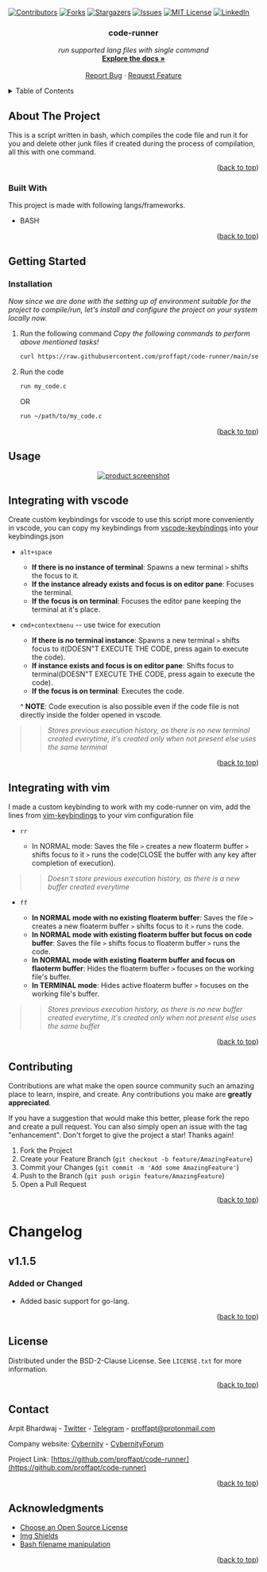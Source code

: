 <div id="top"></div>


<!-- PROJECT SHIELDS -->
<!-- https://www.markdownguide.org/basic-syntax/#reference-style-links-->
[![Contributors][contributors-shield]][contributors-url]
[![Forks][forks-shield]][forks-url]
[![Stargazers][stars-shield]][stars-url]
[![Issues][issues-shield]][issues-url]
[![MIT License][license-shield]][license-url]
[![LinkedIn][linkedin-shield]][linkedin-url]


  <h3 align="center">code-runner</h3>

  <p align="center">
    <i>run supported lang files with single command</i>
    <br />
    <a href="https://github.com/proffapt/code-runner"><strong>Explore the docs »</strong></a>
    <br />
    <br />
    <a href="https://github.com/proffapt/code-runner/issues">Report Bug</a>
    ·
    <a href="https://github.com/proffapt/code-runner/issues">Request Feature</a>
  </p>
</div>


<!-- TABLE OF CONTENTS -->
<details>
  <summary>Table of Contents</summary>
  <ol>
    <li>
      <a href="#about-the-project">About The Project</a>
      <ul>
        <li><a href="#built-with">Built With</a></li>
      </ul>
    </li>
    <li>
      <a href="#getting-started">Getting Started</a>
      <ul>
        <li><a href="#installation">Installation</a></li>
      </ul>
    </li>
    <li><a href="#usage">Usage</a></li>
    <li><a href="#integrating-with-vscode">Integrating with vscode</a></li>
    <li><a href="#integrating-with-vim">Integrating with vim</a></li>
    <li><a href="#contributing">Contributing</a></li>
    <li><a href="#changelog">Change.log</a></li>
    <li><a href="#license">License</a></li>
    <li><a href="#contact">Contact</a></li>
    <li><a href="#acknowledgments">Acknowledgments</a></li>
  </ol>
</details>

<!-- ABOUT THE PROJECT -->
## About The Project

This is a script written in bash, which compiles the code file and run it for you and delete other junk files if created during the process of compilation, all this with one command.

<p align="right">(<a href="#top">back to top</a>)</p>

### Built With

This project is made with following langs/frameworks.

* BASH

<p align="right">(<a href="#top">back to top</a>)</p>


<!-- GETTING STARTED -->
## Getting Started

### Installation

_Now since we are done with the setting up of environment suitable for the project to compile/run, let's install and configure the project on your system locally now._

1. Run the following command
_Copy the following commands to perform above mentioned tasks!_
   ```sh
   curl https://raw.githubusercontent.com/proffapt/code-runner/main/setup.sh | bash
   ```
2. Run the code
   ```sh
   run my_code.c
   ```
   OR
   ```sh
   run ~/path/to/my_code.c
   ```

<p align="right">(<a href="#top">back to top</a>)</p>


<!-- USAGE EXAMPLES -->
## Usage

<div align="center">
  <a href="https://github.com/proffapt/code-runner">
    <img src="images/usage_1_1_3.png" alt="product screenshot">
  </a>
</div>

<div id="integrating-with-vscode"></div>

## Integrating with vscode

Create custom keybindings for vscode to use this script more conveniently in vscode, you can copy my keybindings from [vscode-keybindings](https://github.com/proffapt/code-runner/blob/main/keybindings/vscode-keybindings) into your keybindings.json

* `alt+space` 

	- **If there is no instance of terminal**: Spawns a new terminal `>` shifts the focus to it.
	- **If the instance already exists and focus is on editor pane**: Focuses the terminal.
	- **If the focus is on terminal**: Focuses the editor pane keeping the terminal at it's place.

* `cmd+contextmenu` -- use twice for execution

	- **If there is no terminal instance**: Spawns a new terminal `>` shifts focus to it(DOESN"T EXECUTE THE CODE, press again to execute the code).
	- **If instance exists and focus is on editor pane**: Shifts focus to terminal(DOESN"T EXECUTE THE CODE, press again to execute the code).
	- **If the focus is on terminal**: Executes the code.

	^ **NOTE**: Code execution is also possible even if the code file is not directly inside the folder opened in vscode.

>> _Stores previous execution history, as there is no new terminal created everytime, it's created only when not present else uses the same terminal_

<p align="right">(<a href="#top">back to top</a>)</p>

<div id="integrating-with-vim"></div>

## Integrating with vim

I made a custom keybinding to work with my code-runner on vim, add the lines from [vim-keybindings](https://github.com/proffapt/code-runner/blob/main/keybindings/vim-keybindings) to your vim configuration file

* `rr` 

	- In NORMAL mode: Saves the file `>`  creates a new floaterm buffer `>` shifts focus to it `>` runs the code(CLOSE the buffer with any key after completion of execution).

>> _Doesn't store previous execution history, as there is a new buffer created everytime_

* `ff` 

	- **In NORMAL mode with no existing floaterm buffer**: Saves the file `>` creates a new floaterm buffer `>` shifts focus to it `>` runs the code.
	- **In NORMAL mode with existing floaterm buffer but focus on code buffer**: Saves the file `>` shifts focus to floaterm buffer `>` runs the code.
	- **In NORMAL mode with existing floaterm buffer and focus on flaoterm buffer**: Hides the floaterm buffer `>` focuses on the working file's buffer.
	- **In TERMINAL mode**: Hides active floaterm buffer `>` focuses on the working file's buffer. 

>> _Stores previous execution history, as there is no new buffer created everytime, it's created only when not present else uses the same buffer_


<p align="right">(<a href="#top">back to top</a>)</p>

<!-- CONTRIBUTING -->
## Contributing

Contributions are what make the open source community such an amazing place to learn, inspire, and create. Any contributions you make are **greatly appreciated**.

If you have a suggestion that would make this better, please fork the repo and create a pull request. You can also simply open an issue with the tag "enhancement".
Don't forget to give the project a star! Thanks again!

1. Fork the Project
2. Create your Feature Branch (`git checkout -b feature/AmazingFeature`)
3. Commit your Changes (`git commit -m 'Add some AmazingFeature'`)
4. Push to the Branch (`git push origin feature/AmazingFeature`)
5. Open a Pull Request

<p align="right">(<a href="#top">back to top</a>)</p>


<!-- Changelog -->
# Changelog

## v1.1.5

### Added or Changed
- Added basic support for go-lang.

<p align="right">(<a href="#top">back to top</a>)</p>


<!-- LICENSE -->
## License

Distributed under the BSD-2-Clause License. See `LICENSE.txt` for more information.

<p align="right">(<a href="#top">back to top</a>)</p>


<!-- CONTACT -->
## Contact

Arpit Bhardwaj - [Twitter](https://twitter.com/proffapt) - [Telegram](https://t.me/proffapt) - proffapt@protonmail.com

Company website: [Cybernity](https://cybernity.org) - [CybernityForum](https://cybernity.group)

Project Link: [https://github.com/proffapt/code-runner](https://github.com/proffapt/code-runner)

<p align="right">(<a href="#top">back to top</a>)</p>


<!-- ACKNOWLEDGMENTS -->
## Acknowledgments

* [Choose an Open Source License](https://choosealicense.com)
* [Img Shields](https://shields.io)
* [Bash filename manipulation](https://stackoverflow.com/a/965069)


<p align="right">(<a href="#top">back to top</a>)</p>


<!-- MARKDOWN LINKS & IMAGES -->

[contributors-shield]: https://img.shields.io/github/contributors/proffapt/code-runner.svg?style=for-the-badge
[contributors-url]: https://github.com/proffapt/code-runner/graphs/contributors
[forks-shield]: https://img.shields.io/github/forks/proffapt/code-runner.svg?style=for-the-badge
[forks-url]: https://github.com/proffapt/code-runner/network/members
[stars-shield]: https://img.shields.io/github/stars/proffapt/code-runner.svg?style=for-the-badge
[stars-url]: https://github.com/proffapt/code-runner/stargazers
[issues-shield]: https://img.shields.io/github/issues/proffapt/code-runner.svg?style=for-the-badge
[issues-url]: https://github.com/proffapt/code-runner/issues
[license-shield]: https://img.shields.io/github/license/proffapt/code-runner.svg?style=for-the-badge
[license-url]: https://github.com/proffapt/code-runner/blob/master/LICENSE.txt
[linkedin-shield]: https://img.shields.io/badge/-LinkedIn-black.svg?style=for-the-badge&logo=linkedin&colorB=555
[linkedin-url]: https://linkedin.com/in/proffapt
